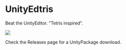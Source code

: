 # UnityEdtris
Beat the UnityEditor. "Tetris inspired".

![](https://user-images.githubusercontent.com/7387964/53948259-489ecd80-407c-11e9-8d78-ef425025e170.PNG)

Check the Releases page for a UnityPackage download.
